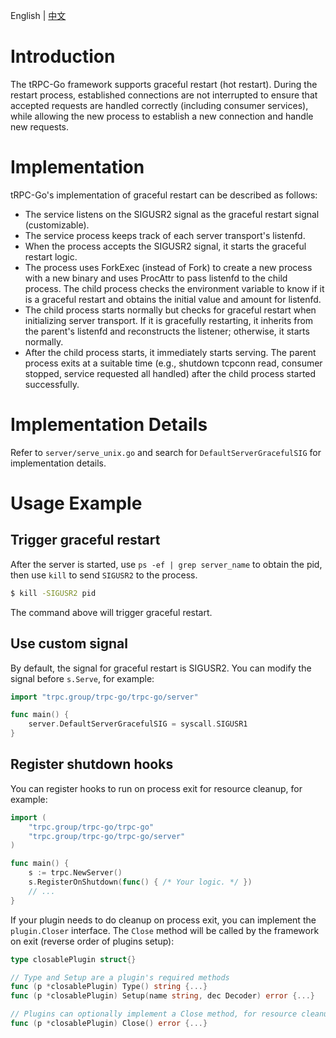 English | [中文](./graceful_restart_zh_CN.md)

# Introduction

The tRPC-Go framework supports graceful restart (hot restart). During the restart process, established connections are not interrupted to ensure that accepted requests are handled correctly (including consumer services), while allowing the new process to establish a new connection and handle new requests.

# Implementation

tRPC-Go's implementation of graceful restart can be described as follows:
- The service listens on the SIGUSR2 signal as the graceful restart signal (customizable).
- The service process keeps track of each server transport's listenfd.
- When the process accepts the SIGUSR2 signal, it starts the graceful restart logic.
- The process uses ForkExec (instead of Fork) to create a new process with a new binary and uses ProcAttr to pass listenfd to the child process. The child process checks the environment variable to know if it is a graceful restart and obtains the initial value and amount for listenfd.
- The child process starts normally but checks for graceful restart when initializing server transport. If it is gracefully restarting, it inherits from the parent's listenfd and reconstructs the listener; otherwise, it starts normally.
- After the child process starts, it immediately starts serving. The parent process exits at a suitable time (e.g., shutdown tcpconn read, consumer stopped, service requested all handled) after the child process started successfully.

# Implementation Details

Refer to `server/serve_unix.go` and search for `DefaultServerGracefulSIG` for implementation details.

# Usage Example

## Trigger graceful restart

After the server is started, use `ps -ef | grep server_name` to obtain the pid, then use `kill` to send `SIGUSR2` to the process.

```bash
$ kill -SIGUSR2 pid
```

The command above will trigger graceful restart.

## Use custom signal

By default, the signal for graceful restart is SIGUSR2. You can modify the signal before `s.Serve`, for example:

```go
import "trpc.group/trpc-go/trpc-go/server"

func main() {
	server.DefaultServerGracefulSIG = syscall.SIGUSR1
}
```

## Register shutdown hooks

You can register hooks to run on process exit for resource cleanup, for example:

```go
import (
	"trpc.group/trpc-go/trpc-go"
	"trpc.group/trpc-go/trpc-go/server"
)

func main() {
	s := trpc.NewServer()
	s.RegisterOnShutdown(func() { /* Your logic. */ })
	// ...
}
```

If your plugin needs to do cleanup on process exit, you can implement the `plugin.Closer` interface. The `Close` method will be called by the framework on exit (reverse order of plugins setup):

```go
type closablePlugin struct{}

// Type and Setup are a plugin's required methods
func (p *closablePlugin) Type() string {...}
func (p *closablePlugin) Setup(name string, dec Decoder) error {...}

// Plugins can optionally implement a Close method, for resource cleanup on process exit
func (p *closablePlugin) Close() error {...}
```

